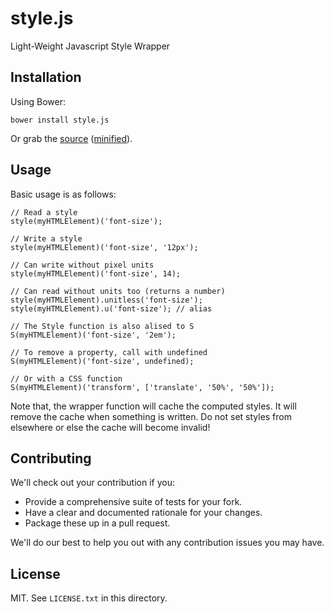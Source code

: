# style.js

Light-Weight Javascript Style Wrapper

## Installation

Using Bower:

    bower install style.js

Or grab the [source](https://github.com/mikeycgto/style.js/dist/style.js) ([minified](https://github.com/mikeycgto/style.js/dist/style.min.js)).

## Usage

Basic usage is as follows:

    // Read a style
    style(myHTMLElement)('font-size');

    // Write a style
    style(myHTMLElement)('font-size', '12px');

    // Can write without pixel units
    style(myHTMLElement)('font-size', 14);

    // Can read without units too (returns a number)
    style(myHTMLElement).unitless('font-size');
    style(myHTMLElement).u('font-size'); // alias

    // The Style function is also alised to S
    S(myHTMLElement)('font-size', '2em');

    // To remove a property, call with undefined
    S(myHTMLElement)('font-size', undefined);

    // Or with a CSS function
    S(myHTMLElement)('transform', ['translate', '50%', '50%']);

Note that, the wrapper function will cache the computed styles. It will
remove the cache when something is written. Do not set styles from elsewhere
or else the cache will become invalid!

## Contributing

We'll check out your contribution if you:

* Provide a comprehensive suite of tests for your fork.
* Have a clear and documented rationale for your changes.
* Package these up in a pull request.

We'll do our best to help you out with any contribution issues you may have.

## License

MIT. See `LICENSE.txt` in this directory.
